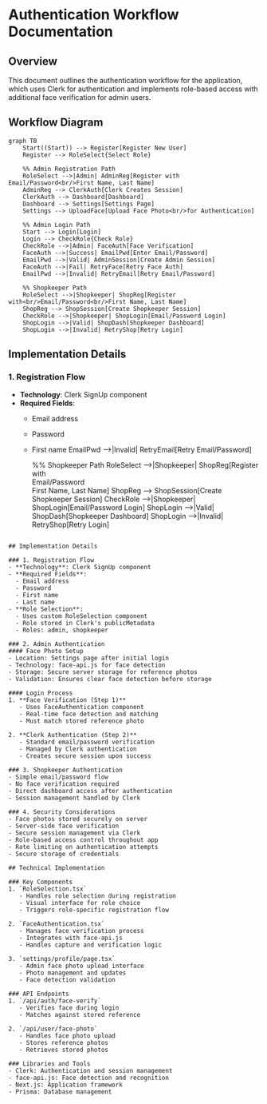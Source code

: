 # Authentication Workflow Documentation

## Overview
This document outlines the authentication workflow for the application, which uses Clerk for authentication and implements role-based access with additional face verification for admin users.

## Workflow Diagram

```mermaid
graph TB
    Start((Start)) --> Register[Register New User]
    Register --> RoleSelect{Select Role}
    
    %% Admin Registration Path
    RoleSelect -->|Admin| AdminReg[Register with Email/Password<br/>First Name, Last Name]
    AdminReg --> ClerkAuth[Clerk Creates Session]
    ClerkAuth --> Dashboard[Dashboard]
    Dashboard --> Settings[Settings Page]
    Settings --> UploadFace[Upload Face Photo<br/>for Authentication]
    
    %% Admin Login Path
    Start --> Login[Login]
    Login --> CheckRole{Check Role}
    CheckRole -->|Admin| FaceAuth[Face Verification]
    FaceAuth -->|Success| EmailPwd[Enter Email/Password]
    EmailPwd -->|Valid| AdminSession[Create Admin Session]
    FaceAuth -->|Fail| RetryFace[Retry Face Auth]
    EmailPwd -->|Invalid| RetryEmail[Retry Email/Password]
    
    %% Shopkeeper Path
    RoleSelect -->|Shopkeeper| ShopReg[Register with<br/>Email/Password<br/>First Name, Last Name]
    ShopReg --> ShopSession[Create Shopkeeper Session]
    CheckRole -->|Shopkeeper| ShopLogin[Email/Password Login]
    ShopLogin -->|Valid| ShopDash[Shopkeeper Dashboard]
    ShopLogin -->|Invalid| RetryShop[Retry Login]
```

## Implementation Details

### 1. Registration Flow
- **Technology**: Clerk SignUp component
- **Required Fields**:
  - Email address
  - Password
  - First name
    EmailPwd -->|Invalid| RetryEmail[Retry Email/Password]
    
    %% Shopkeeper Path
    RoleSelect -->|Shopkeeper| ShopReg[Register with<br/>Email/Password<br/>First Name, Last Name]
    ShopReg --> ShopSession[Create Shopkeeper Session]
    CheckRole -->|Shopkeeper| ShopLogin[Email/Password Login]
    ShopLogin -->|Valid| ShopDash[Shopkeeper Dashboard]
    ShopLogin -->|Invalid| RetryShop[Retry Login]
```

## Implementation Details

### 1. Registration Flow
- **Technology**: Clerk SignUp component
- **Required Fields**:
  - Email address
  - Password
  - First name
  - Last name
- **Role Selection**:
  - Uses custom RoleSelection component
  - Role stored in Clerk's publicMetadata
  - Roles: admin, shopkeeper

### 2. Admin Authentication
#### Face Photo Setup
- Location: Settings page after initial login
- Technology: face-api.js for face detection
- Storage: Secure server storage for reference photos
- Validation: Ensures clear face detection before storage

#### Login Process
1. **Face Verification (Step 1)**
   - Uses FaceAuthentication component
   - Real-time face detection and matching
   - Must match stored reference photo

2. **Clerk Authentication (Step 2)**
   - Standard email/password verification
   - Managed by Clerk authentication
   - Creates secure session upon success

### 3. Shopkeeper Authentication
- Simple email/password flow
- No face verification required
- Direct dashboard access after authentication
- Session management handled by Clerk

### 4. Security Considerations
- Face photos stored securely on server
- Server-side face verification
- Secure session management via Clerk
- Role-based access control throughout app
- Rate limiting on authentication attempts
- Secure storage of credentials

## Technical Implementation

### Key Components
1. `RoleSelection.tsx`
   - Handles role selection during registration
   - Visual interface for role choice
   - Triggers role-specific registration flow

2. `FaceAuthentication.tsx`
   - Manages face verification process
   - Integrates with face-api.js
   - Handles capture and verification logic

3. `settings/profile/page.tsx`
   - Admin face photo upload interface
   - Photo management and updates
   - Face detection validation

### API Endpoints
1. `/api/auth/face-verify`
   - Verifies face during login
   - Matches against stored reference

2. `/api/user/face-photo`
   - Handles face photo upload
   - Stores reference photos
   - Retrieves stored photos

### Libraries and Tools
- Clerk: Authentication and session management
- face-api.js: Face detection and recognition
- Next.js: Application framework
- Prisma: Database management